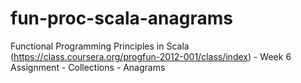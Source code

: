 fun-proc-scala-anagrams
=======================

Functional Programming Principles in Scala (https://class.coursera.org/progfun-2012-001/class/index) - Week 6 Assignment - Collections - Anagrams 